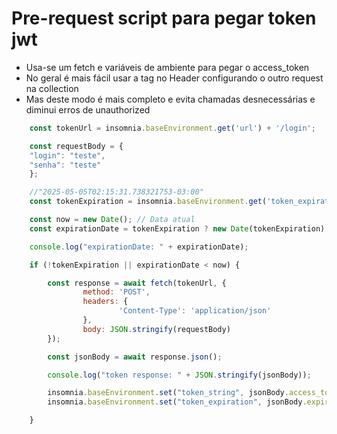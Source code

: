 # Pre-request script para pegar token jwt
- Usa-se um fetch e variáveis de ambiente para pegar o access_token
- No geral é mais fácil usar a tag no Header configurando o outro request na collection
- Mas deste modo é mais completo e evita chamadas desnecessárias e diminui erros de unauthorized

```javascript
    const tokenUrl = insomnia.baseEnvironment.get('url') + '/login';

    const requestBody = {
    "login": "teste",
    "senha": "teste"
    };

    //"2025-05-05T02:15:31.738321753-03:00"
    const tokenExpiration = insomnia.baseEnvironment.get('token_expiration');

    const now = new Date(); // Data atual
    const expirationDate = tokenExpiration ? new Date(tokenExpiration) : new Date(0);

    console.log("expirationDate: " + expirationDate);

    if (!tokenExpiration || expirationDate < now) {

        const response = await fetch(tokenUrl, {
                method: 'POST',
                headers: {
                        'Content-Type': 'application/json'
                },
                body: JSON.stringify(requestBody)
        });

        const jsonBody = await response.json();

        console.log("token response: " + JSON.stringify(jsonBody));

        insomnia.baseEnvironment.set("token_string", jsonBody.access_token);
        insomnia.baseEnvironment.set("token_expiration", jsonBody.expires_at);

    }
```

